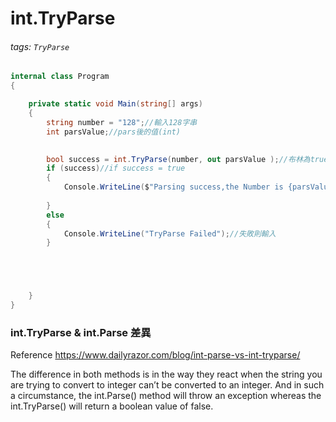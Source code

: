 # int.TryParse

###### tags: `TryParse`

```csharp
internal class Program
{

	private static void Main(string[] args)
	{
		string number = "128";//輸入128字串
		int parsValue;//pars後的值(int)
	

		bool success = int.TryParse(number, out parsValue );//布林為true,success parsing
		if (success)//if success = true
		{
			Console.WriteLine($"Parsing success,the Number is {parsValue}");//輸出parsValue
			
		}
		else
		{
			Console.WriteLine("TryParse Failed");//失敗則輸入
		}





	}
}


```
### int.TryParse & int.Parse 差異
Reference
https://www.dailyrazor.com/blog/int-parse-vs-int-tryparse/

The difference in both methods is in the way they react when the string you are trying to convert to integer can’t be converted to an integer. And in such a circumstance, the int.Parse() method will throw an exception whereas the int.TryParse() will return a boolean value of false.